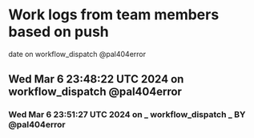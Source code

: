 # Work logs from team members based on push
date  on  workflow_dispatch @pal404error
 ## Wed Mar  6 23:48:22 UTC 2024  on  workflow_dispatch @pal404error
 ### Wed Mar  6 23:51:27 UTC 2024  on _ workflow_dispatch _ BY  @pal404error
